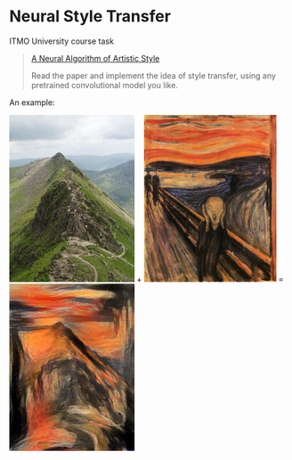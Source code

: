 # Neural Style Transfer

ITMO University course task

> [A Neural Algorithm of Artistic Style](https://arxiv.org/abs/1508.06576)
>
> Read the paper and implement the idea of style transfer, using any pretrained convolutional model you like.

An example:

<img src="input/mountain.jpeg" height="300pt">
+ <img src="input/scream.jpeg" height="300pt">
= <img src="output/result.png" height="300pt">
